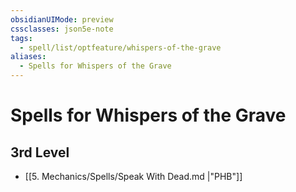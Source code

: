 ```yaml
---
obsidianUIMode: preview
cssclasses: json5e-note
tags:
  - spell/list/optfeature/whispers-of-the-grave
aliases:
  - Spells for Whispers of the Grave
---
```

# Spells for Whispers of the Grave

## 3rd Level

- [[5. Mechanics/Spells/Speak With Dead.md \|"PHB"]]
